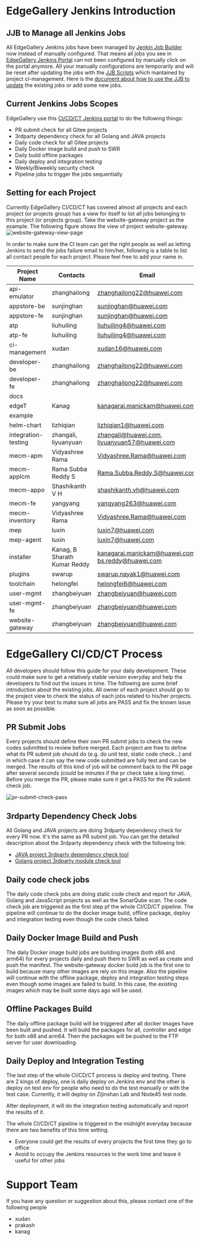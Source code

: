 # EdgeGallery Jenkins Introduction

## JJB to Manage all Jenkins Jobs

All EdgeGallery Jenkins jobs have been managed by [Jenkin Job Builder](https://docs.openstack.org/infra/jenkins-job-builder/)
now instead of manually configured. That means all jobs you see in [EdgeGallery Jenkins Portal](http://http://jenkins.edgegallery.org)
can not been configured by manually click on the portal anymore. All your manually configurations are temporarily and will be
reset after updating the jobs with the [JJB Scripts](https://gitee.com/edgegallery/ci-management/tree/master/jjb)
which mantained by project ci-management. Here is the [document about how to use the JJB to update](https://gitee.com/edgegallery/ci-management/blob/master/docs/jenkins_jobs_description.md) the existing jobs or add some new jobs.

## Current Jenkins Jobs Scopes

EdgeGallery use this [CI/CD/CT Jenkins portal](http://jenkins.edgegallery.org) to do the following things:
- PR submit check for all Gitee projects
- 3rdparty dependency check for all Golang and JAVA projects
- Daily code check for all Gitee projects
- Daily Docker image build and push to SWR
- Daily build offline packages
- Daily deploy and integration testing
- Weekly/Biweekly security check
- Pipeline jobs to trigger the jobs sequentially

## Setting for each Project

Currently EdgeGallery CI/CD/CT has covered almost all projects and each project (or projects group) has a view
for itself to list all jobs belonging to this project (or projects group). Take the website-gateway project as
the example. The following figure shows the view of project website-gateway.
![website-gateway-view-page](https://images.gitee.com/uploads/images/2020/1203/104137_b2a9ae00_7634758.png "project-view-overview.png")

In order to make sure the CI team can get the right people as well as letting Jenkins to send the jobs failure
email to him/her, following is a table to list all contact people for each project. Please feel free to add your name in.

| Project Name        | Contacts             | Email                    |
|---------------------|----------------------|--------------------------|
| api-emulator        | zhanghailong         | zhanghailong22@huawei.com|
| appstore-be         | sunjinghan           | sunjinghan@huawei.com    |
| appstore-fe         | sunjinghan           | sunjinghan@huawei.com    |
| atp                 | liuhuiling           | liuhuiling4@huawei.com   |
| atp-fe              | liuhuiling           | liuhuiling4@huawei.com   |
| ci-management       | xudan                | xudan16@huawei.com       |
| developer-be        | zhanghailong         | zhanghailong22@huawei.com|
| developer-fe        | zhanghailong         | zhanghailong22@huawei.com|
| docs                |                      |                          |
| edgeT               | Kanag                | kanagaraj.manickam@huawei.com|
| example             |                      |                          |
| helm-chart          | lizhiqian            | lizhiqian1@huawei.com|
| integration-testing | zhangali, liyuanyuan | zhangali@huawei.com,  liyuanyuan57@huawei.com|
| mecm-apm            | Vidyashree Rama      | Vidyashree.Rama@huawei.com|
| mecm-applcm         | Rama Subba Reddy S   | Rama.Subba.Reddy.S@huawei.com|
| mecm-appo           | Shashikanth V H      | shashikanth.vh@huawei.com|
| mecm-fe             | yangyang             | yangyang263@huawei.com   |
| mecm-inventory      | Vidyashree Rama      | Vidyashree.Rama@huawei.com|
| mep                 | luxin                | luxin7@huawei.com        |
| mep-agent           | luxin                | luxin7@huawei.com        |
| installer           | Kanag, B Sharath Kumar Reddy| kanagaraj.manickam@huawei.com, bs.reddy@huawei.com|
| plugins             | swarup               | swarup.nayak1@huawei.com |
| toolchain           | helongfei            | helongfei6@huawei.com    |
| user-mgmt           | zhangbeiyuan         | zhangbeiyuan@huawei.com  |
| user-mgmt-fe        | zhangbeiyuan         | zhangbeiyuan@huawei.com  |
| website-gateway     | zhangbeiyuan         | zhangbeiyuan@huawei.com |

# EdgeGallery CI/CD/CT Process

All developers should follow this guide for your daily development. These could make sure to get a relatively
stable version everyday and help the developers to find out the issues in time. The following are some brief
introduction about the existing jobs. All owner of each project should go to the project view to check the
status of each jobs related to his/her projects. Please try your best to make sure all jobs are PASS and fix
the known issue as soon as possible.

## PR Submit Jobs

Every projects should define their own PR submit jobs to check the new codes submitted to review before merged.
Each project are free to define what its PR submit job should do (e.g. do unit test, static code check...) and
in which case it can say the new code submitted are fully test and can be merged. The results of this kind of
job will be comment back to the PR page after several seconds (could be minutes if the pr check take a long time).
Before you merge the PR, please make sure it get a PASS for the PR submit check job.

![pr-submit-check-pass](https://images.gitee.com/uploads/images/2020/1203/104226_c0bc5b74_7634758.png "pr-results-comment-back.png")

## 3rdparty Dependency Check Jobs

All Golang and JAVA projects are doing 3rdparty dependency check for every PR now. It's the same as PR submit job.
You can get the detailed description about the 3rdparty dependency check with the following link:
- [JAVA project 3rdparty dependency check tool](https://gitee.com/edgegallery/ci-management/blob/master/3rdparty-check/java/README.md)
- [Golang project 3rdparty module check tool](https://gitee.com/edgegallery/ci-management/blob/master/3rdparty-check/go/README.md)

## Daily code check jobs

The daily code check jobs are doing static code check and report for JAVA, Golang and JavaScript projects as well
as the SonarQube scan. The code check job are triggered as the first step pf the whole CI/CD/CT pipeline. The pipeline
will continue to do the docker image build, offline package, deploy and integration testing even though the code
check failed.

## Daily Docker Image Build and Push

The daily Docker image build jobs are building images (both x86 and arm64) for every projects daily and push them to
SWR as well as create and push the manifest. The website-gateway docker build job is the first one to build because many
other images are rely on this image. Also the pipeline will continue with the offline package, deploy and integration
testing steps even though some images are failed to build. In this case, the existing images which may be built some days
ago will be used.

## Offline Packages Build

The daily offline package build will be triggered after all docker images have been built and pushed. It will build
the packages for all, controller and edge for both x86 and arm64. Then the packages will be pushed to the FTP server
for user downloading.

## Daily Deploy and Integration Testing

The last step of the whole CI/CD/CT process is deploy and testing. There are 2 kings of deploy, one is daily deploy
on Jenkins env and the other is deploy on test env for people who need to do the test manually or with the test case.
Currently, it will deploy on Zijinshan Lab and Node45 test node.

After deployment, it will do the integration testing automatically and report the results of it.

The whole CI/CD/CT pipeline is triggered in the midnight everyday because there are two benefits of this time setting.
- Everyone could get the results of every projects the first time they go to office
- Avoid to occupy the Jenkins resources in the work time and leave it useful for other jobs

# Support Team

If you have any question or suggestion about this, please contact one of the following people
- xudan
- prakash
- kanag
